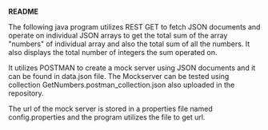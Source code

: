 **README**

The following java program utilizes REST GET to fetch JSON documents and operate on individual JSON arrays to get the total sum of the array "numbers" of individual array and also the total sum of all the numbers. It also displays the total number
of integers the sum operated on.

It utilizes POSTMAN to create a mock server using JSON documents and it can be found in data.json file.
The Mockserver can be tested using collection GetNumbers.postman_collection.json also uploaded in the repository.

The url of the mock server is stored in a properties file named config.properties and the program utilizes the file
to get url.